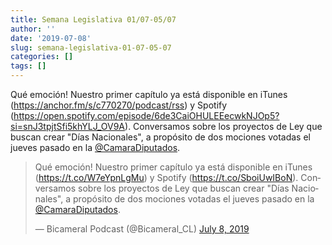 ```yaml
---
title: Semana Legislativa 01/07-05/07
author: ''
date: '2019-07-08'
slug: semana-legislativa-01-07-05-07
categories: []
tags: []
---
```


Qué emoción! Nuestro primer capítulo ya está disponible en iTunes (https://anchor.fm/s/c770270/podcast/rss) y Spotify (https://open.spotify.com/episode/6de3CaiOHULEEecwkNJOp5?si=snJ3tpjtSfi5khYLJ_OV9A). Conversamos sobre los proyectos de Ley que buscan crear "Días Nacionales", a propósito de dos mociones votadas el jueves pasado en la 
[@CamaraDiputados](https://twitter.com/CamaraDiputados).

<blockquote class="twitter-tweet"><p lang="es" dir="ltr">Qué emoción! Nuestro primer capítulo ya está disponible en iTunes (<a href="https://t.co/W7eYpnLgMu">https://t.co/W7eYpnLgMu</a>) y Spotify (<a href="https://t.co/SboiUwIBoN">https://t.co/SboiUwIBoN</a>). Conversamos sobre los proyectos de Ley que buscan crear &quot;Días Nacionales&quot;, a propósito de dos mociones votadas el jueves pasado en la <a href="https://twitter.com/CamaraDiputados?ref_src=twsrc%5Etfw">@CamaraDiputados</a>.</p>&mdash; Bicameral Podcast (@Bicameral_CL) <a href="https://twitter.com/Bicameral_CL/status/1148242683359633408?ref_src=twsrc%5Etfw">July 8, 2019</a></blockquote> <script async src="https://platform.twitter.com/widgets.js" charset="utf-8"></script>